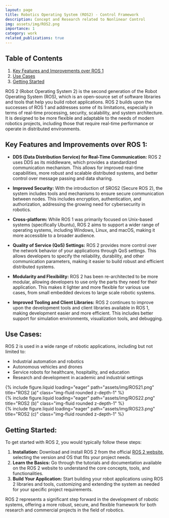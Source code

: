 ```yaml
---
layout: page
title: Robotics Operating System (ROS2) - Control Framework
description: Concept and Research related to Nonlinear Control
img: assets/img/ROS2.png
importance: 1
category: work
related_publications: true
---
```


## Table of Contents
1. [Key Features and Improvements over ROS 1](#key-features-and-improvements-over-ros-1)
2. [Use Cases](#use-cases)
3. [Getting Started](#getting-started)

ROS 2 (Robot Operating System 2) is the second generation of the Robot Operating System (ROS), which is an open-source set of software libraries and tools that help you build robot applications. ROS 2 builds upon the successes of ROS 1 and addresses some of its limitations, especially in terms of real-time processing, security, scalability, and system architecture. It is designed to be more flexible and adaptable to the needs of modern robotics projects, including those that require real-time performance or operate in distributed environments.
<!-- 
## Key Features and Improvements over ROS 1
- **DDS (Data Distribution Service) for Real-Time Communication:** ROS 2 uses DDS as its middleware...
- **Improved Security:** With the introduction of SROS2 (Secure ROS 2)...
- **Cross-platform:** While ROS 1 was primarily focused on Unix-based systems...
- **Quality of Service (QoS) Settings:** ROS 2 provides more control over...
- **Modularity and Flexibility:** ROS 2 has been re-architected to be more modular...
- **Improved Tooling and Client Libraries:** ROS 2 continues to improve upon...

## Use Cases
ROS 2 is used in a wide range of robotic applications, including but not limited to:
- Industrial automation and robotics
- Autonomous vehicles and drones
- Service robots for healthcare, hospitality, and education
- Research and development in academic and industrial settings

## Getting Started
To get started with ROS 2, you would typically follow these steps:
1. **Installation:** Download and install ROS 2 from the official [ROS 2 website](https://index.ros.org/doc/ros2/Installation/), selecting the version and OS that fits your project needs.
2. **Learn the Basics:** Go through the tutorials and documentation available on the ROS 2 website...
3. **Build Your Application:** Start building your robot applications using ROS 2 libraries and tools...

 -->

## Key Features and Improvements over ROS 1:

- **DDS (Data Distribution Service) for Real-Time Communication:** ROS 2 uses DDS as its middleware, which provides a standardized communication mechanism. This allows for improved real-time capabilities, more robust and scalable distributed systems, and better control over message passing and data sharing.

- **Improved Security:** With the introduction of SROS2 (Secure ROS 2), the system includes tools and mechanisms to ensure secure communication between nodes. This includes encryption, authentication, and authorization, addressing the growing need for cybersecurity in robotics.

- **Cross-platform:** While ROS 1 was primarily focused on Unix-based systems (specifically Ubuntu), ROS 2 aims to support a wider range of operating systems, including Windows, Linux, and macOS, making it more accessible to a broader audience.

- **Quality of Service (QoS) Settings:** ROS 2 provides more control over the network behavior of your applications through QoS settings. This allows developers to specify the reliability, durability, and other communication parameters, making it easier to build robust and efficient distributed systems.

- **Modularity and Flexibility:** ROS 2 has been re-architected to be more modular, allowing developers to use only the parts they need for their application. This makes it lighter and more flexible for various use cases, from small embedded devices to large scale robotic systems.

- **Improved Tooling and Client Libraries:** ROS 2 continues to improve upon the development tools and client libraries available in ROS 1, making development easier and more efficient. This includes better support for simulation environments, visualization tools, and debugging.

## Use Cases:

ROS 2 is used in a wide range of robotic applications, including but not limited to:

- Industrial automation and robotics
- Autonomous vehicles and drones
- Service robots for healthcare, hospitality, and education
- Research and development in academic and industrial settings

<div class="row">
    <div class="col-sm mt-3 mt-md-0">
        {% include figure.liquid loading="eager" path="assets/img/ROS21.png" title="ROS2 (a)" class="img-fluid rounded z-depth-1" %}
    </div>
    <div class="col-sm mt-3 mt-md-0">
        {% include figure.liquid loading="eager" path="assets/img/ROS22.png" title="ROS2 (b)" class="img-fluid rounded z-depth-1" %}
    </div>
    <div class="col-sm mt-3 mt-md-0">
        {% include figure.liquid loading="eager" path="assets/img/ROS23.png" title="ROS2 (c)" class="img-fluid rounded z-depth-1" %}
    </div>
</div>

## Getting Started:

To get started with ROS 2, you would typically follow these steps:

1. **Installation:** Download and install ROS 2 from the official [ROS 2 website](https://wiki.ros.org/ROS/Installation), selecting the version and OS that fits your project needs.
2. **Learn the Basics:** Go through the tutorials and documentation available on the ROS 2 website to understand the core concepts, tools, and functionalities.
3. **Build Your Application:** Start building your robot applications using ROS 2 libraries and tools, customizing and extending the system as needed for your specific project requirements.

ROS 2 represents a significant step forward in the development of robotic systems, offering a more robust, secure, and flexible framework for both research and commercial projects in the field of robotics.

<!-- 

<div class="caption">
    Caption photos easily. On the left, a road goes through a tunnel. Middle, leaves artistically fall in a hipster photoshoot. Right, in another hipster photoshoot, a lumberjack grasps a handful of pine needles.
</div>
<div class="row">
    <div class="col-sm mt-3 mt-md-0">
        {% include figure.liquid loading="eager" path="assets/img/5.jpg" title="example image" class="img-fluid rounded z-depth-1" %}
    </div>
</div>
<div class="caption">
    This image can also have a caption. It's like magic.
</div>

You can also put regular text between your rows of images, even citations {% cite einstein1950meaning %}.
Say you wanted to write a bit about your project before you posted the rest of the images.
You describe how you toiled, sweated, _bled_ for your project, and then... you reveal its glory in the next row of images.

<div class="row justify-content-sm-center">
    <div class="col-sm-8 mt-3 mt-md-0">
        {% include figure.liquid path="assets/img/6.jpg" title="example image" class="img-fluid rounded z-depth-1" %}
    </div>
    <div class="col-sm-4 mt-3 mt-md-0">
        {% include figure.liquid path="assets/img/11.jpg" title="example image" class="img-fluid rounded z-depth-1" %}
    </div>
</div>
<div class="caption">
    You can also have artistically styled 2/3 + 1/3 images, like these.
</div>

The code is simple.
Just wrap your images with `<div class="col-sm">` and place them inside `<div class="row">` (read more about the <a href="https://getbootstrap.com/docs/4.4/layout/grid/">Bootstrap Grid</a> system).
To make images responsive, add `img-fluid` class to each; for rounded corners and shadows use `rounded` and `z-depth-1` classes.
Here's the code for the last row of images above:

{% raw %}

```html
<div class="row justify-content-sm-center">
  <div class="col-sm-8 mt-3 mt-md-0">
    {% include figure.liquid path="assets/img/6.jpg" title="example image" class="img-fluid rounded z-depth-1" %}
  </div>
  <div class="col-sm-4 mt-3 mt-md-0">
    {% include figure.liquid path="assets/img/11.jpg" title="example image" class="img-fluid rounded z-depth-1" %}
  </div>
</div>
```

{% endraw %} -->
